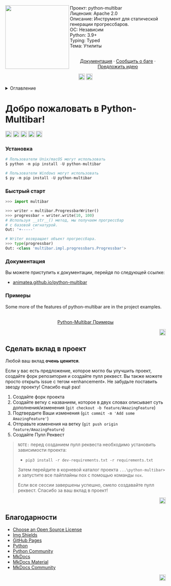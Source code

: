 <div id="top"></div>
<img src="../assets/python-multibar-logo.jpg" align="left" width="200px"/>
Проект: python-multibar
<br>
Лицензия: Apache 2.0
<br>
Описание: Инструмент для статической генерации прогрессбаров.
<br>
ОС: Независим
<br>
Python: 3.9+
<br>
Typing: Typed
<br>
Тема: Утилиты
<br />
    <p align="center">
    <br />
    <a href="animatea.github.io/python-multibar/">Документация</a>
    ·
    <a href="https://github.com/Animatea/python-multibar/issues">Сообщить о баге</a>
    ·
    <a href="https://github.com/Animatea/python-multibar/issues">Предложить идею</a>
    </p>
<div id="top"></div>
<p align="center">
   <a href="i18n/ua_README.md"><img height="20" src="https://img.shields.io/badge/language-ua-green?style=social&logo=googletranslate"></a>
   <a href="i18n/ru_README.md"><img height="20" src="https://img.shields.io/badge/language-ru-green?style=social&logo=googletranslate"></a>
</p>
<details>
  <summary>Оглавление</summary>
  <ol>
    <li>
      <a href="#добро-пожаловать-в-python-multibar!">Добро пожаловать в Python-Multibar!</a>
      <ul>
        <li><a href="#установка">Установка</a></li>
        <li><a href="#быстрый старт">Быстрый старт</a></li>
        <li><a href="#документация">Документация</a></li>
        <li><a href="#примеры">Примеры</a></li>
      </ul>
    </li>
    <li>
      <a href="#сделать-вклад-в-проект">Сделать вклад в проект</a>
    </li>
    <li>
      <a href="#благодарности">Благодарности</a>
    </li>
  </ol>
</details>

# Добро пожаловать в Python-Multibar!
<a href="https://dl.circleci.com/status-badge/redirect/gh/Animatea/python-multibar/tree/main"><img height="20" src="https://dl.circleci.com/status-badge/img/gh/Animatea/python-multibar/tree/main.svg?style=svg"></a>
<a href="https://pypi.org/project/tense/"><img height="20" alt="PyPi" src="https://img.shields.io/pypi/v/python-multibar"></a>
<a href="https://pypi.org/project/mypy/"><img height="20" alt="Mypy badge" src="http://www.mypy-lang.org/static/mypy_badge.svg"></a>
<a href="https://github.com/psf/black"><img height="20" alt="Black" src="https://img.shields.io/badge/code%20style-black-000000.svg"></a>
<a href="https://pycqa.github.io/isort/"><img height="20" alt="Supported python versions" src="https://img.shields.io/badge/%20imports-isort-%231674b1?style=flat&labelColor=ef8336"></a>

### Установка
```py
# Пользователи Unix/macOS могут использовать
$ python -m pip install -U python-multibar

# Пользователи Windows могут использовать
$ py -m pip install -U python-multibar
```
### Быстрый старт
```py
>>> import multibar

>>> writer = multibar.ProgressbarWriter()
>>> progressbar = writer.write(10, 100)
# Используя __str__() метод, мы получаем прогрессбар
# с базовой сигнатурой.
Out: '+-----'

# Writer возвращает объект прогрессбара.
>>> type(progressbar)
Out: <class 'multibar.impl.progressbars.Progressbar'>
```
### Документация
Вы можете приступить к документации, перейдя по следующей ссылке:
- [animatea.github.io/python-multibar](animatea.github.io/python-multibar/)

### Примеры
Some more of the features of python-multibar are in the project examples.
<p align="center">
<br />
<a href="https://github.com/Animatea/python-multibar/tree/main/examples">Python-Multibar Примеры</a>
</p>
<p align="right"><a href="#top"><img height="20" src="https://img.shields.io/badge/back_to-top-green?style=social&logo=github"></a></p>

## Сделать вклад в проект

Любой ваш вклад **очень ценится**.

Если у вас есть предложение, которое могло бы улучшить проект, создайте форк репозитория и создайте пулл реквест.
Вы также можете просто открыть issue с тегом «enhancement».
Не забудьте поставить звезду проекту! Спасибо ещё раз!

1. Создайте форк проекта
2. Создайте ветку с названием, которое в двух словах описывает суть дополнения/изменения (`git checkout -b feature/AmazingFeature`)
3. Подтвердите Ваши изменения (`git commit -m 'Add some AmazingFeature'`)
4. Отправьте изменения на ветку (`git push origin feature/AmazingFeature`)
5. Создайте Пулл Реквест

> `NOTE:` перед созданием пулл реквеста необходимо установить зависимости проекта:
>  - `pip3 install -r dev-requirements.txt -r requirements.txt`
>
> Затем перейдите в корневой каталог проекта `...\python-multibar>` и запустите все пайплайны nox с помощью команды `nox`.
>
> Если все сессии завершены успешно, смело создавайте пулл реквест. Спасибо за ваш вклад в проект!

<p align="right"><a href="#top"><img height="20" src="https://img.shields.io/badge/back_to-top-green?style=social&logo=github"></a></p>

## Благодарности
* [Choose an Open Source License](https://choosealicense.com)
* [Img Shields](https://shields.io)
* [GitHub Pages](https://pages.github.com)
* [Python](https://www.python.org)
* [Python Community](https://www.python.org/community/)
* [MkDocs](https://www.mkdocs.org)
* [MkDocs Material](https://squidfunk.github.io/mkdocs-material/)
* [MkDocs Community](https://www.mkdocs.org)

<p align="right"><a href="#top"><img height="20" src="https://img.shields.io/badge/back_to-top-green?style=social&logo=github"></a></p>

